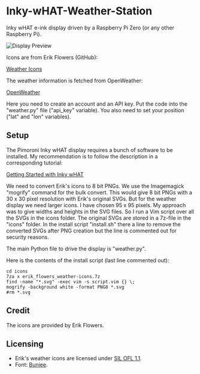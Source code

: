# Inky-wHAT-Weather-Station

Inky wHAT e-ink display driven by a Raspberry Pi Zero (or any other Raspberry Pi).

![Display Preview](http://i.imgur.com/Ed5dWCQ.png)

Icons are from Erik Flowers (GitHub):

[Weather Icons](https://github.com/erikflowers/weather-icons)

The weather information is fetched from OpenWeather:

[OpenWeather](https://openweathermap.org)

Here you need to create an account and an API key. Put the code into the "weather.py" file ("api_key" variable). You also need to set your position ("lat" and "lon" variables).

## Setup

The Pimoroni Inky wHAT display requires a bunch of software to be installed. My recommendation is to follow the description in a corresponding tutorial:

[Getting Started with Inky wHAT](https://learn.pimoroni.com/tutorial/sandyj/getting-started-with-inky-what)

We need to convert Erik's icons to 8 bit PNGs. We use the Imagemagick "mogrify" command for the bulk convert. This would give 8 bit PNGs with a 30 x 30 pixel resolution with Erik's original SVGs. But for the weather display we need larger icons. I have chosen 95 x 95 pixels. My approach was to give widths and heights in the SVG files. So I run a Vim script over all the SVGs in the icons folder. The original SVGs are stored in a 7z-file in the "icons" folder. In the install script "install.sh" there a line to remove the converted SVGs after PNG creation but the line is commented out for security reasons.

The main Python file to drive the display is "weather.py".

Here is the contents of the install script (last line commented out):

```
cd icons
7za x erik_flowers_weather-icons.7z
find -name "*.svg" -exec vim -s script.vim {} \;
mogrify -background white -format PNG8 *.svg
#rm *.svg
```

## Credit

The icons are provided by Erik Flowers.

## Licensing

* Erik's weather icons are licensed under [SIL OFL 1.1](http://scripts.sil.org/OFL).
* Font: [Bunjee](https://github.com/djrrb/bungee).
